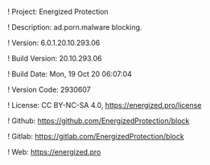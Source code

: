! Project: Energized Protection

! Description: ad.porn.malware blocking.

! Version: 6.0.1.20.10.293.06

! Build Version: 20.10.293.06

! Build Date: Mon, 19 Oct 20 06:07:04

! Version Code: 2930607

! License: CC BY-NC-SA 4.0, https://energized.pro/license

! Github: https://github.com/EnergizedProtection/block

! Gitlab: https://gitlab.com/EnergizedProtection/block


! Web: https://energized.pro
